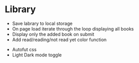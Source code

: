# Library

- Save labrary to local storage
- On page load iterate through the loop displaying all books
- Display only the added book on submit
- Add read/reading/not read yet color function
<!-- - fix CSS resizing  -->
- Autofut css
- Light Dark mode toggle
<!-- - Clear values from add new book -->
